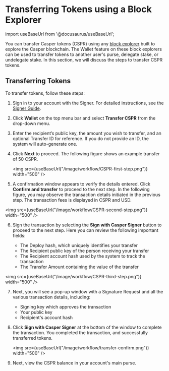# Transferring Tokens using a Block Explorer

import useBaseUrl from '@docusaurus/useBaseUrl';

You can transfer Casper tokens (CSPR) using any [block explorer](./block-explorer.md) built to explore the Casper blockchain. The Wallet feature on these block explorers can be used to transfer tokens to another user's purse, delegate stake, or undelegate stake. In this section, we will discuss the steps to transfer CSPR tokens.

## Transferring Tokens 

To transfer tokens, follow these steps:
1. Sign in to your account with the Signer. For detailed instructions, see the [Signer Guide](https://docs.cspr.community/docs/user-guides/SignerGuide.html).
2. Click **Wallet** on the top menu bar and select **Transfer CSPR** from the drop-down menu. 
3. Enter the recipient’s public key, the amount you wish to transfer, and an optional Transfer ID for reference. 
    If you do not provide an ID, the system will auto-generate one.
4. Click **Next** to proceed. The following figure shows an example transfer of 50 CSPR.

    <img src={useBaseUrl("/image/workflow/CSPR-first-step.png")} width="500" />

5. A confirmation window appears to verify the details entered. Click **Confirm and transfer** to proceed to the next step. In the following figure, you may observe the transaction details initiated in the previous step. The transaction fees is displayed in CSPR and USD.

<img src={useBaseUrl("/image/workflow/CSPR-second-step.png")} width="500" />

6. Sign the transaction by selecting the **Sign with Casper Signer** button to proceed to the next step. Here you can review the following important fields:

    -   The Deploy hash, which uniquely identifies your transfer
    -   The Recipient public key of the person receiving your transfer
    -   The Recipient account hash used by the system to track the transaction
    -   The Transfer Amount containing the value of the transfer
    
<img src={useBaseUrl("/image/workflow/CSPR-third-step.png")} width="500" />

7. Next, you will see a pop-up window with a Signature Request and all the various transaction details, including:
    -   Signing key which approves the transaction
    -   Your public key
    -   Recipient's account hash

8. Click **Sign with Casper Signer** at the bottom of the window to complete the transaction. 
    You completed the transaction, and successfully transferred tokens.

    <img src={useBaseUrl("/image/workflow/transfer-confirm.png")} width="500" />

9.  Next, view the CSPR balance in your account's main purse.

